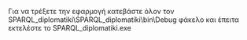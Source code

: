 Για να τρέξετε την εφαρμογή κατεβάστε όλον τον SPARQL_diplomatiki\SPARQL_diplomatiki\bin\Debug φάκελο και έπειτα εκτελέστε το SPARQL_diplomatiki.exe
